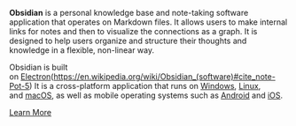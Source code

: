 **Obsidian** is a personal knowledge base and note-taking software application that operates on Markdown files. It allows users to make internal links for notes and then to visualize the connections as a graph. It is designed to help users organize and structure their thoughts and knowledge in a flexible, non-linear way.

Obsidian is built on [Electron](https://en.wikipedia.org/wiki/Electron_(software_framework) "Electron (software framework)")(https://en.wikipedia.org/wiki/Obsidian_(software)#cite_note-Pot-5) It is a cross-platform application that runs on [Windows](https://en.wikipedia.org/wiki/Windows "Windows"), [Linux](https://en.wikipedia.org/wiki/Linux "Linux"), and [macOS](https://en.wikipedia.org/wiki/MacOS "MacOS"), as well as mobile operating systems such as [Android](https://en.wikipedia.org/wiki/Android_(operating_system) "Android (operating system)") and [iOS](https://en.wikipedia.org/wiki/IOS "IOS").

[Learn More](https://obsidian.md/)
